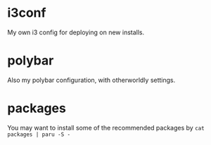 # i3conf
My own i3 config for deploying on new installs.

# polybar
Also my polybar configuration, with otherworldly settings.

# packages
You may want to install some of the recommended packages by `cat packages | paru -S -`
